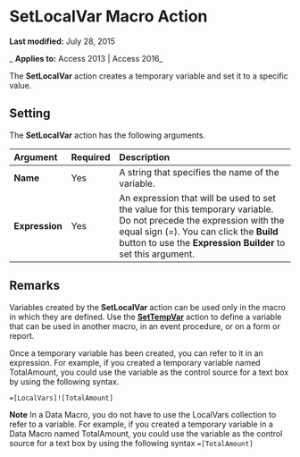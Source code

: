 
# SetLocalVar Macro Action

 **Last modified:** July 28, 2015

 _ **Applies to:** Access 2013 | Access 2016_

The  **SetLocalVar** action creates a temporary variable and set it to a specific value.


## Setting

The  **SetLocalVar** action has the following arguments.



|**Argument**|**Required**|**Description**|
|:-----|:-----|:-----|
|**Name**|Yes|A string that specifies the name of the variable.|
|**Expression**|Yes|An expression that will be used to set the value for this temporary variable. Do not precede the expression with the equal sign (=). You can click the  **Build** button to use the **Expression Builder** to set this argument.|

## Remarks

Variables created by the  **SetLocalVar** action can be used only in the macro in which they are defined. Use the **[SetTempVar](9c3b7bee-02c5-efbf-1276-4c4a1f7802d9.md)** action to define a variable that can be used in another macro, in an event procedure, or on a form or report.

Once a temporary variable has been created, you can refer to it in an expression. For example, if you created a temporary variable named TotalAmount, you could use the variable as the control source for a text box by using the following syntax.




```
=[LocalVars]![TotalAmount]
```


 **Note**  In a Data Macro, you do not have to use the LocalVars collection to refer to a variable. For example, if you created a temporary variable in a Data Macro named TotalAmount, you could use the variable as the control source for a text box by using the following syntax `=[TotalAmount]`


